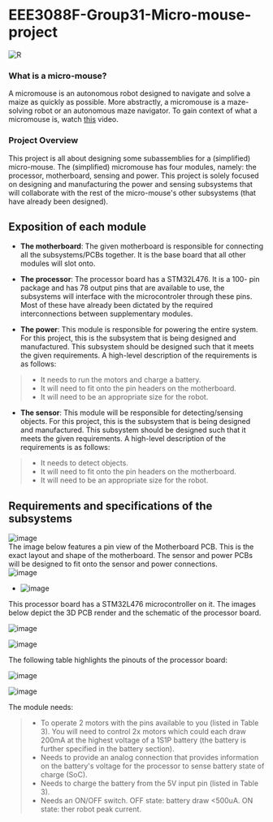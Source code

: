 # EEE3088F-Group31-Micro-mouse-project

![R](https://github.com/LelethuDyokomba/EEE3088F-Group31-Micro-mouse-project/assets/163681208/01f54a60-e836-4ba0-82be-355d683afa89)
### What is a micro-mouse? 
A micromouse is an autonomous robot designed to navigate and solve a maize as quickly as possible. More abstractly, a micromouse is a maze-solving robot or an autonomous maze navigator. To gain context of what a micromouse is, watch [this](https://www.youtube.com/watch?v=ZMQbHMgK2rw) video.

### Project Overview
This project is all about designing some subassemblies for a (simplified) micro-mouse. The (simplified) micromouse has four modules, namely: the processor, motherboard, sensing and power. This project is solely focused on designing and manufacturing the power and sensing subsystems that will collaborate with the rest of the micro-mouse's other subsystems (that have already been designed). 

## Exposition of each module

- **The motherboard**: The given motherboard is responsible for connecting all the 
                       subsystems/PCBs together. It is the base board that all other modules will slot onto.

- **The processor**: The processor board has a STM32L476. It is a 100-
pin package and has 78 output pins that are available to use, the subsystems will interface with the microcontroler through these pins. Most of 
these have already been dictated by the required interconnections 
between supplementary modules.

- **The power**: This module is responsible for powering the entire system. For this project, this is the subsystem that is being designed and manufactured. This subsystem should be designed such that it meets the given requirements. A high-level description of the requirements is as follows:
> - It needs to run the motors and charge a battery.
> - It will need to fit onto the pin headers on the motherboard.
> - It will need to be an appropriate size for the robot.
- **The sensor**: This module will be responsible for detecting/sensing objects. For this project, this is the subsystem that is being designed and manufactured. This subsystem should be designed such that it meets the given requirements. A high-level description of the requirements is as follows:
> - It needs to detect objects.
> - It will need to fit onto the pin headers on the motherboard.
> - It will need to be an appropriate size for the robot.

## Requirements and specifications of the subsystems




![image](https://github.com/LelethuDyokomba/EEE3088F-Group31-Micro-mouse-project/assets/163681208/7afe9fe0-3bef-4b60-aea8-3b8a2bd8c481)<br>
The image below features a pin view of the Motherboard PCB. This is the exact layout and shape of 
the motherboard. The sensor and power PCBs will be designed to fit onto the sensor and power 
connections.<br>
![image](https://github.com/LelethuDyokomba/EEE3088F-Group31-Micro-mouse-project/assets/163681208/c8e6e336-e12f-4789-9774-9814666661b1)

- ![image](https://github.com/LelethuDyokomba/EEE3088F-Group31-Micro-mouse-project/assets/163681208/46b3d521-76cb-4023-8c0c-0a425f7fddc4)

This processor board has a STM32L476 microcontroller on 
it. The images below depict the 3D PCB render and the schematic of the processor board.



![image](https://github.com/LelethuDyokomba/EEE3088F-Group31-Micro-mouse-project/assets/163681208/d1a7982e-c805-49c5-833b-fe3de31666cf)



![image](https://github.com/LelethuDyokomba/EEE3088F-Group31-Micro-mouse-project/assets/163681208/52f1492b-0533-4ee8-ab60-ed8f3f5ea6c3)



The following table highlights the pinouts of the processor board:


![image](https://github.com/LelethuDyokomba/EEE3088F-Group31-Micro-mouse-project/assets/163681208/81c4b08b-91aa-4e75-834b-3b6eeaf94b0b)

![image](https://github.com/LelethuDyokomba/EEE3088F-Group31-Micro-mouse-project/assets/163681208/7cae4ada-2729-455e-9e60-5ac30e41fabb)

The module needs:



> - To operate 2 motors with the pins available to you (listed in Table 3). You will need to 
control 2x motors which could each draw 200mA at the highest voltage of a 1S1P battery 
(the battery is further specified in the battery section). 
> - Needs to provide an analog connection that provides information on the battery's voltage 
for the processor to sense battery state of charge (SoC). 
> - Needs to charge the battery from the 5V input pin (listed in Table 3).
> - Needs an ON/OFF switch. OFF state: battery draw <500uA. ON state: ther robot peak 
current.

